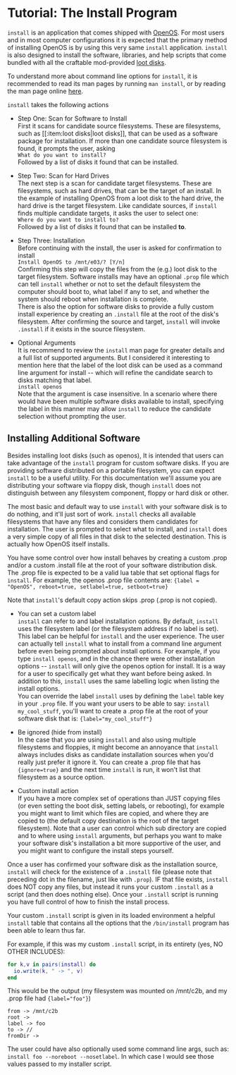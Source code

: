 # Tutorial: The Install Program

`install` is an application that comes shipped with [OpenOS](/openos). For most
users and in most computer configurations it is expected that the primary method
of installing OpenOS is by using this very same `install` application. `install`
is also designed to install the software, libraries, and help scripts that come
bundled with all the craftable mod-provided [loot disks](/item/loot_disks).

To understand more about command line options for `install`, it is recommended to
read its man pages by running `man install`, or by reading the man page online 
[here](https://raw.githubusercontent.com/MightyPirates/OpenComputers/master-MC1.7.10/src/main/resources/assets/opencomputers/loot/openos/usr/man/install).

`install` takes the following actions

- Step One: Scan for Software to Install\
    First it scans for candidate source filesystems. These are filesystems, such as [[:item:loot disks|loot disks]],  that can be used as a software package for installation. If more than one candidate source filesystem is found, it prompts the user, asking\
    `What do you want to install?`\
    Followed by a list of disks it found that can be installed.

- Step Two: Scan for Hard Drives\
    The next step is a scan for candidate target filesystems. These are filesystems, such as hard drives, that can be the target of an install. In the example of installing OpenOS from a loot disk to the hard drive, the hard drive is the target filesystem. Like candidate sources, if `install` finds multiple candidate targets, it asks the user to select one:\
    `Where do you want to install to?`\
    Followed by a list of disks it found that can be installed **to**.

- Step Three: Installation\
    Before continuing with the install, the user is asked for confirmation to install\
    `Install OpenOS to /mnt/e03/? [Y/n]`\
    Confirming this step will copy the files from the (e.g.) loot disk to the target filesystem. Software installs may have an optional `.prop` file which can tell `install` whether or not to set the default filesystem the computer should boot to, what label if any to set, and whether the system should reboot when installation is complete.\
    There is also the option for software disks to provide a fully custom install experience by creating an `.install` file at the root of the disk's filesystem. After confirming the source and target, `install` will invoke `.install` if it exists in the source filesystem.

- Optional Arguments\
    It is recommend to review the `install` man page for greater details and a full list of supported arguments. But I considered it interesting to mention here that the label of the loot disk can be used as a command line argument for install -- which will refine the candidate search to disks matching that label.\
    `install openos`\
    Note that the argument is case insensitive. In a scenario where there would have been multiple software disks available to install, specifying the label in this manner may allow `install` to reduce the candidate selection without prompting the user.

## Installing Additional Software

Besides installing loot disks (such as openos), It is intended that users can take advantage of the `install` program for custom software disks. If you are providing software distributed on a portable filesystem, you can expect `install` to be a useful utility. For this documentation we'll assume you are distributing your software via floppy disk, though `install` does not distinguish between any filesystem component, floppy or hard disk or other.

The most basic and default way to use `install` with your software disk is to do nothing, and it'll just sort of work. `install` checks all available filesystems that have any files and considers them candidates for installation. The user is prompted to select what to install, and `install` does a very simple copy of all files in that disk to the selected destination. This is actually how OpenOS itself installs.

You have some control over how install behaves by creating a custom .prop and/or a custom .install file at the root of your software distribution disk. The .prop file is expected to be a valid lua table that set optional flags for `install`. For example, the openos .prop file contents are: `{label = "OpenOS", reboot=true, setlabel=true, setboot=true}`

Note that `install`'s default copy action skips .prop (.prop is not copied).

- You can set a custom label\
    `install` can refer to and label installation options. By default, `install` uses the filesystem label (or the filesystem address if no label is set). This label can be helpful for `install` and the user experience. The user can actually tell `install` what to install from a command line argument before even being prompted about install options. For example, if you type `install openos`, and in the chance there were other installation options -- `install` will only give the openos option for install. It is a way for a user to specifically get what they want before being asked. In addition to this, `install` uses the same labelling logic when listing the install options.\
    You can override the label `install` uses by defining the `label` table key in your `.prop` file. If you want your users to be able to say: `install my_cool_stuff`, you'll want to create a .prop file at the root of your software disk that is: `{label="my_cool_stuff"}`

- Be ignored (hide from install)\
    In the case that you are using `install` and also using multiple filesystems and floppies, it might become an annoyance that `install` always includes disks as candidate installation sources when you'd really just prefer it ignore it. You can create a .prop file that has `{ignore=true}` and the next time `install` is run, it won't list that filesystem as a source option.

- Custom install action\
    If you have a more complex set of operations than JUST copying files (or even setting the boot disk, setting labels, or rebooting), for example you might want to limit which files are copied, and where they are copied to (the default copy destination is the root of the target filesystem). Note that a user can control which sub directory are copied and to where using `install` arguments, but perhaps you want to make your software disk's installation a bit more supportive of the user, and you might want to configure the install steps yourself.

Once a user has confirmed your software disk as the installation source, `install` will check for the existence of a `.install` file (please note that preceding dot in the filename, just like with `.prop`). IF that file exists, `install` does NOT copy any files, but instead it runs your custom `.install` as a script (and then does nothing else). Once your `.install` script is running you have full control of how to finish the install process.

Your custom `.install` script is given in its loaded environment a helpful `install` table that contains all the options that the `/bin/install` program has been able to learn thus far.

For example, if this was my custom `.install` script, in its entirety (yes, NO OTHER INCLUDES):

``` lua
for k,v in pairs(install) do
  io.write(k, " -> ", v)
end
```

This would be the output (my filesystem was mounted on /mnt/c2b, and my .prop file had `{label="foo"}`)

```
from -> /mnt/c2b
root ->
label -> foo
to -> //
fromDir ->
```

The user could have also optionally used some command line args, such as: `install foo --noreboot --nosetlabel`. In which case I would see those values passed to my installer script.